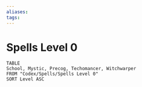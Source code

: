 ```yaml
---
aliases: 
tags: 
---
```


# Spells Level 0

``` dataview
TABLE
School, Mystic, Precog, Techomancer, Witchwarper
FROM "Codex/Spells/Spells Level 0"
SORT Level ASC
```